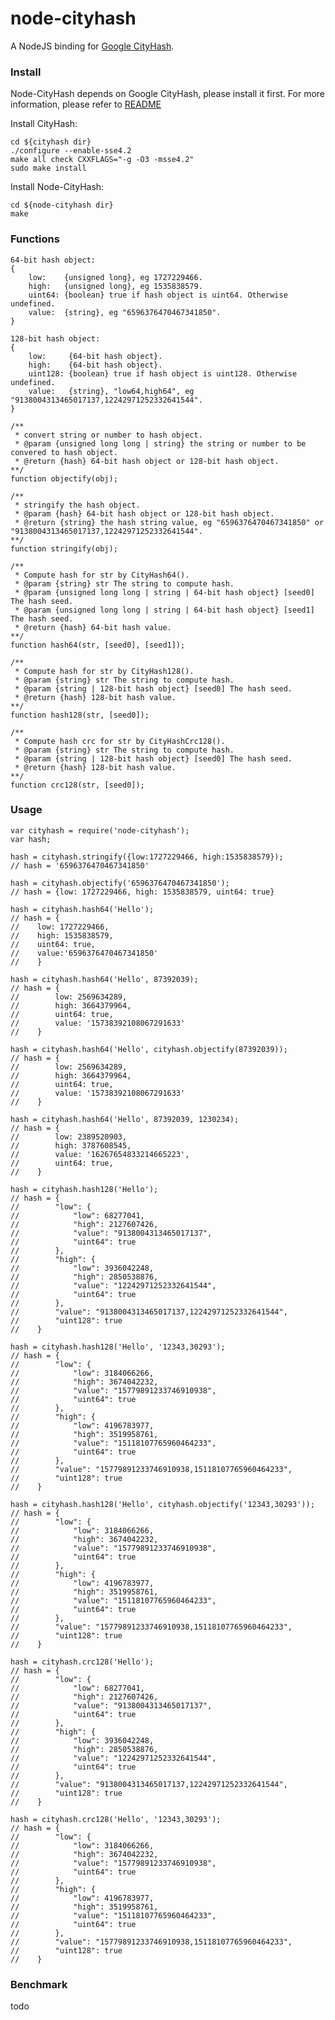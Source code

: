 # node-cityhash #

A NodeJS binding for [Google CityHash](http://code.google.com/p/cityhash/).

### Install ###

Node-CityHash depends on Google CityHash, please install it first. For more information, please refer to [README](http://code.google.com/p/cityhash/source/browse/trunk/README)

Install CityHash:

	cd ${cityhash dir}
	./configure --enable-sse4.2
	make all check CXXFLAGS="-g -O3 -msse4.2"
	sudo make install

Install Node-CityHash:

	cd ${node-cityhash dir}
	make

### Functions ###

	64-bit hash object:
	{
		low:    {unsigned long}, eg 1727229466.
		high:   {unsigned long}, eg 1535838579.
		uint64: {boolean} true if hash object is uint64. Otherwise undefined.
		value:  {string}, eg "6596376470467341850".
	}

	128-bit hash object:
	{
		low:     {64-bit hash object}.
		high:    {64-bit hash object}.
		uint128: {boolean} true if hash object is uint128. Otherwise undefined.
		value:   {string}, "low64,high64", eg "9138004313465017137,12242971252332641544".
	}

	/**
	 * convert string or number to hash object.
	 * @param {unsigned long long | string} the string or number to be convered to hash object.
	 * @return {hash} 64-bit hash object or 128-bit hash object.
	**/
	function objectify(obj);

	/**
	 * stringify the hash object.
	 * @param {hash} 64-bit hash object or 128-bit hash object.
	 * @return {string} the hash string value, eg "6596376470467341850" or "9138004313465017137,12242971252332641544".
	**/
	function stringify(obj);

	/**
	 * Compute hash for str by CityHash64().
	 * @param {string} str The string to compute hash.
	 * @param {unsigned long long | string | 64-bit hash object} [seed0] The hash seed.
	 * @param {unsigned long long | string | 64-bit hash object} [seed1] The hash seed.
	 * @return {hash} 64-bit hash value.
	**/
	function hash64(str, [seed0], [seed1]);

	/**
	 * Compute hash for str by CityHash128().
	 * @param {string} str The string to compute hash.
	 * @param {string | 128-bit hash object} [seed0] The hash seed.
	 * @return {hash} 128-bit hash value.
	**/
	function hash128(str, [seed0]);

	/**
	 * Compute hash crc for str by CityHashCrc128().
	 * @param {string} str The string to compute hash.
	 * @param {string | 128-bit hash object} [seed0] The hash seed.
	 * @return {hash} 128-bit hash value.
	**/
	function crc128(str, [seed0]);

### Usage ###

	var cityhash = require('node-cityhash');
	var hash;

	hash = cityhash.stringify({low:1727229466, high:1535838579});
	// hash = '6596376470467341850'

	hash = cityhash.objectify('6596376470467341850');
	// hash = {low: 1727229466, high: 1535838579, uint64: true}

	hash = cityhash.hash64('Hello');
	// hash = {
	//    low: 1727229466,
	//    high: 1535838579,
	//    uint64: true,
	//    value:'6596376470467341850'
	//    }

	hash = cityhash.hash64('Hello', 87392039);
	// hash = {
	//        low: 2569634289,
	//        high: 3664379964,
	//        uint64: true,
	//        value: '15738392108067291633'
	//    }

	hash = cityhash.hash64('Hello', cityhash.objectify(87392039));
	// hash = {
	//        low: 2569634289,
	//        high: 3664379964,
	//        uint64: true,
	//        value: '15738392108067291633'
	//    }

	hash = cityhash.hash64('Hello', 87392039, 1230234);
	// hash = {
	//        low: 2389520903,
	//        high: 3787608545,
	//        value: '16267654833214665223',
	//        uint64: true,
	//    }

	hash = cityhash.hash128('Hello');
	// hash = {
	//        "low": {
	//            "low": 68277041,
	//            "high": 2127607426,
	//            "value": "9138004313465017137",
	//            "uint64": true
	//        },
	//        "high": {
	//            "low": 3936042248,
	//            "high": 2850538876,
	//            "value": "12242971252332641544",
	//            "uint64": true
	//        },
	//        "value": "9138004313465017137,12242971252332641544",
	//        "uint128": true
	//    }

	hash = cityhash.hash128('Hello', '12343,30293');
	// hash = {
	//        "low": {
	//            "low": 3184066266,
	//            "high": 3674042232,
	//            "value": "15779891233746910938",
	//            "uint64": true
	//        },
	//        "high": {
	//            "low": 4196783977,
	//            "high": 3519958761,
	//            "value": "15118107765960464233",
	//            "uint64": true
	//        },
	//        "value": "15779891233746910938,15118107765960464233",
	//        "uint128": true
	//    }

	hash = cityhash.hash128('Hello', cityhash.objectify('12343,30293'));
	// hash = {
	//        "low": {
	//            "low": 3184066266,
	//            "high": 3674042232,
	//            "value": "15779891233746910938",
	//            "uint64": true
	//        },
	//        "high": {
	//            "low": 4196783977,
	//            "high": 3519958761,
	//            "value": "15118107765960464233",
	//            "uint64": true
	//        },
	//        "value": "15779891233746910938,15118107765960464233",
	//        "uint128": true
	//    }

	hash = cityhash.crc128('Hello');
	// hash = {
	//        "low": {
	//            "low": 68277041,
	//            "high": 2127607426,
	//            "value": "9138004313465017137",
	//            "uint64": true
	//        },
	//        "high": {
	//            "low": 3936042248,
	//            "high": 2850538876,
	//            "value": "12242971252332641544",
	//            "uint64": true
	//        },
	//        "value": "9138004313465017137,12242971252332641544",
	//        "uint128": true
	//    }

	hash = cityhash.crc128('Hello', '12343,30293');
	// hash = {
	//        "low": {
	//            "low": 3184066266,
	//            "high": 3674042232,
	//            "value": "15779891233746910938",
	//            "uint64": true
	//        },
	//        "high": {
	//            "low": 4196783977,
	//            "high": 3519958761,
	//            "value": "15118107765960464233",
	//            "uint64": true
	//        },
	//        "value": "15779891233746910938,15118107765960464233",
	//        "uint128": true
	//    }
### Benchmark ###

todo